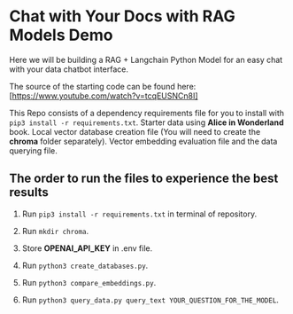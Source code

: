 # Chat with Your Docs with RAG Models Demo

Here we will be building a RAG + Langchain Python Model for an easy chat with your data chatbot interface.

The source of the starting code can be found here: [https://www.youtube.com/watch?v=tcqEUSNCn8I]

This Repo consists of a dependency requirements file for you to install with `pip3 install -r requirements.txt`. Starter data using **Alice in Wonderland** book. Local vector database creation file (You will need to create the **chroma** folder separately). Vector embedding evaluation file and the data querying file.

## The order to run the files to experience the best results

1. Run `pip3 install -r requirements.txt` in terminal of repository.

2. Run `mkdir chroma`.

3. Store **OPENAI_API_KEY** in .env file.

4. Run `python3 create_databases.py`.

5. Run `python3 compare_embeddings.py`.

6. Run `python3 query_data.py query_text YOUR_QUESTION_FOR_THE_MODEL`.
